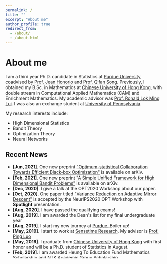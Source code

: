 ```yaml
---
permalink: /
title: ""
excerpt: "About me"
author_profile: true
redirect_from: 
  - /about/
  - /about.html
---
```

# <i class="fa fa-cog fa-fw"></i> About me #
I am a third year Ph.D. candidate in Statistics at [Purdue University](https://www.purdue.edu/), coadvised by [Prof. Jean Honorio](https://www.cs.purdue.edu/homes/jhonorio/) and [Prof. Qifan Song](https://www.stat.purdue.edu/~qfsong/). Previously, I obtained my B.Sc. in Mathematics at [Chinese University of Hong Kong](http://www.cuhk.edu.hk/english/index.html), with double stream in Computational Applied Mathematics (CAM) and Enrichment Mathematics. My academic advisor was [Prof. Ronald Lok Ming Lui](https://www.math.cuhk.edu.hk/~lmlui/). I was also an exchange student at [University of Pennsylvania](https://home.www.upenn.edu/).

My research interests include:

* High Dimensional Statistics
* Bandit Theory
* Optimization Theory
* Neural Networks


## <i class="fa fa-fw fa-rss "></i> Recent News ##

<ul style="width: auto; height: 300px; overflow: auto">
  
  <li> <b>[Jun, 2021]</b>. One new preprint  <a href="https://williamlwj.github.io/About//publications/VHCT">"Optimum-statistical Collaboration Towards Efficient Black-box Optimization"</a> is available on arXiv.</li>
  
  <li> <b>[Feb, 2021]</b>. One new preprint  <a href="https://williamlwj.github.io/About//publications/Bandit_framework">"A Simple Unified Framework for High Dimensional Bandit Problems"</a> is available on arXiv.</li>
  
  <li> <b>[Dec, 2020]</b>. I give a talk at the OPT2020 Workshop about our paper.</li>
  
  <li> <b>[Oct, 2020]</b>. One paper titled  <a href="https://williamlwj.github.io/About//publications/SVRGMD">"Variance Reduction on Adaptive Mirror Descent"</a> is accepted by the NeurIPS2020 OPT Workshop with <b>Spotlight</b> presentation.</li>
  
  <li> <b>[Aug, 2020]</b>. I have passed the qualifying exams!</li>
  
  <li> <b>[Aug, 2019]</b>. I am awarded the Dean's list for my final undergraduate year</li>
  
  <li> <b>[Aug, 2019]</b>. I start my new journey at <a href="https://www.purdue.edu/">Purdue. </a>Boiler up!</li>
  
  <li> <b>[May, 2019]</b>. I start to work at <a href="https://www.sensetime.com/en/">Sensetime Research</a>. My advisor is <a href="https://luoping.me"> Prof. Ping Luo </a> </li>
  
  <li> <b>[May, 2019]</b>. I graduate from  <a href="http://www.cuhk.edu.hk/english/index.html">Chinese University of Hong Kong</a> with first honor and will be a Ph.D. student of Statistics in August. </li>
  
  <li> <b>[Feb, 2019]</b>. I am awarded Heung To Education Fund Mathematics Scholarship and NTK Academic Group Scholarship. </li>
  
  <li> <b>[Sep, 2018]</b>. I start to work for <a href="https://www.math.cuhk.edu.hk/~lmlui/"> Prof. Ronald Lok Ming Lui</a> on Teichmuller mapping and its applications. </li>
  
  <li> <b>[Aug, 2018]</b>. I am awarded the Student Development Scholarship for Mathematics Undergraduates. </li>
</ul>



<script type='text/javascript' id='clustrmaps' src='//cdn.clustrmaps.com/map_v2.js?cl=1c679e&w=a&t=n&d=rvMTQFEORcQs4AVWtIVoK6ghclOws8CSKxqlBN5Map8&co=ffffff'></script>
